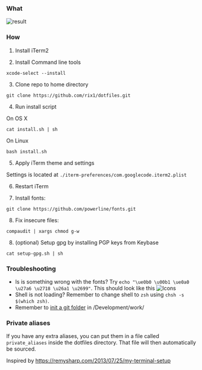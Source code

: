 ### What

![result](http://i.imgur.com/FAgPZ6N.png)

### How

1. Install iTerm2

2. Install Command line tools

```xcode-select --install```

3. Clone repo to home directory

```git clone https://github.com/rix1/dotfiles.git```

4. Run install script

On OS X

```cat install.sh | sh```

On Linux

```bash install.sh```

5. Apply iTerm theme and settings

Settings is located at `./iterm-preferences/com.googlecode.iterm2.plist`

6. Restart iTerm

7. Install fonts:

```git clone https://github.com/powerline/fonts.git```

8. Fix insecure files:

```compaudit | xargs chmod g-w```


8. (optional) Setup gpg by installing PGP keys from Keybase

```cat setup-gpg.sh | sh```


### Troubleshooting

- Is is something wrong with the fonts? Try `echo "\ue0b0 \u00b1 \ue0a0 \u27a6 \u2718 \u26a1 \u2699"`. This should look like this ![Icons](./characters.png)
- Shell is not loading? Remember to change shell to `zsh` using `chsh -s $(which zsh)`.
- Remember to [init a git folder](https://git-scm.com/docs/git-config#_conditional_includes) in /Development/work/

### Private aliases
If you have any extra aliases, you can put them in a file called ```private_aliases``` inside the dotfiles directory. That file will then automatically be sourced.  

Inspired by https://remysharp.com/2013/07/25/my-terminal-setup
